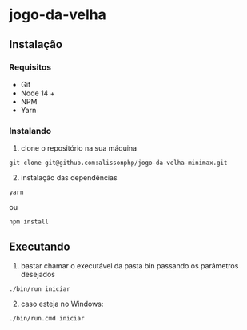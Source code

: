 jogo-da-velha
=============
## Instalação
### Requisitos
* Git
* Node 14 +
* NPM
* Yarn

### Instalando
1. clone o repositório na sua máquina 
```shell
git clone git@github.com:alissonphp/jogo-da-velha-minimax.git
```
2. instalação das dependências
```shell
yarn
```
ou
```shell
npm install
```

## Executando
1. bastar chamar o executável da pasta bin passando os parâmetros desejados
```shell
./bin/run iniciar
```
2. caso esteja no Windows:
```shell
./bin/run.cmd iniciar
```